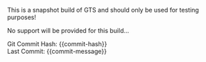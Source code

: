 This is a snapshot build of GTS and should only be used for testing purposes!

No support will be provided for this build...

Git Commit Hash: {{commit-hash}}  
Last Commit: {{commit-message}}